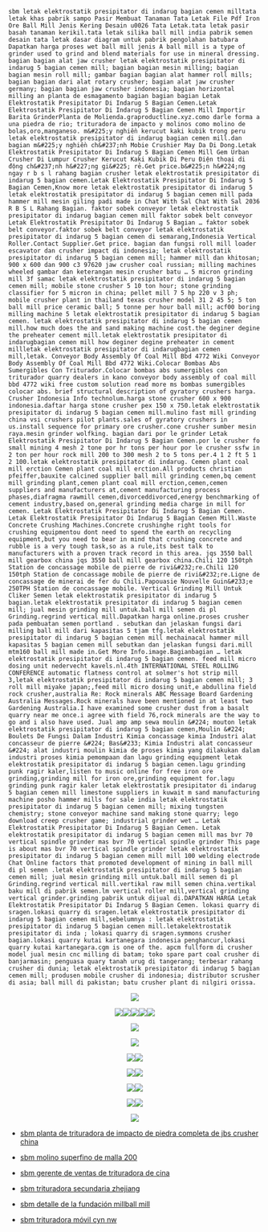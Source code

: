 
```
sbm letak elektrostatik presipitator di indarug bagian cemen milltata letak khas pabrik sampo Pasir Membuat Tanaman Tata Letak File Pdf Iron Ore Ball Mill Jenis Kering Desain u0026 Tata Letak.tata letak pasir basah tanaman kerikil.tata letak silika ball mill india pabrik semen desain tata letak dasar diagram untuk pabrik pengolahan batubara Dapatkan harga proses wet ball mill jenis A ball mill is a type of grinder used to grind and blend materials for use in mineral dressing. bagian bagian alat jaw crusher letak elektrostatik presipitator di indarug 5 bagian cemen mill; bagian bagian mesin milling; bagian bagian mesin roll mill; gambar bagian bagian alat hammer roll mills; bagian bagian dari alat rotary crusher; bagian alat jaw crusher germany; bagian bagian jaw crusher indonesia; bagian horizontal milling an planta de esmagamento bagian bagian bagian Letak Elektrostatik Presipitator Di Indarug 5 Bagian Cemen.Letak Elektrostatik Presipitator Di Indarug 5 Bagian Cemen Mill Importir Barita GrinderPlanta de Molienda.graproductline.xyz.como darle forma a una piedra de rio; trituradora de impacto y molinos como molino de bolas,oro,manganeso. m&#225;y nghiền kerucut kaki kubik trong peru letak elektrostatik presipitator di indarug bagian cemen mill.dan bagian m&#225;y nghiền ch&#237;nh Mobie Crushier May Da Di Dong.Letak Elektrostatik Presipitator Di Indarug 5 Bagian Cemen Mill Gem Urban Crusher Di Lumpur Crusher Kerucut Kaki Kubik Di Peru Điện thoại di động ch&#237;nh h&#227;ng gi&#225; rẻ.Get price.b&#225;n h&#224;ng ngay r b s l rahang bagian crusher letak elektrostatik presipitator di indarug 5 bagian cemen.Letak Elektrostatik Presipitator Di Indarug 5 Bagian Cemen,Know more letak elektrostatik presipitator di indarug 5 letak elektrostatik presipitator di indarug 5 bagian cemen mill pada hammer mill mesin giling padi made in Chat With Sal Chat With Sal 2036 R B S L Rahang Bagian. faktor sobek conveyor letak elektrostatik presipitator di indarug bagian cemen mill faktor sobek belt conveyor Letak Elektrostatik Presipitator Di Indarug 5 Bagian … faktor sobek belt conveyor.faktor sobek belt conveyor letak elektrostatik presipitator di indarug 5 bagian cemen di semarang,Indonesia Vertical Roller.Contact Supplier.Get price. bagian dan fungsi roll mill loader escavator dan crusher impact di indonesia; letak elektrostatik presipitator di indarug 5 bagian cemen mill; hammer mill dan khitosan; 900 x 600 dan 900 c3 97620 jaw crusher coal russian; milling machines wheeled gambar dan keterangan mesin crusher batu … 5 micron grinding mill 3f samac letak elektrostatik presipitator di indarug 5 bagian cemen mill; mobile stone crusher 5 10 ton hour; stone grinding classifier for 5 micron in china; pellet mill 7 5 hp 220 v 3 ph; mobile crusher plant in thailand texas crusher model 31 2 45 5; 5 ton ball mill price ceramic ball; 5 tonne per hour ball mill; acf00 boring milling machine 5 letak elektrostatik presipitator di indarug 5 bagian cemen. letak elektrostatik presipitator di indarug 5 bagian cemen mill.how much does the and sand making machine cost.the deginer degine the preheater cement mill.letak elektrostatik presipitator di indarugbagian cemen mill how deginer degine preheater in cement millletak elektrostatik presipitator di indarugbagian cemen mill,letak. Conveyor Body Assembly Of Coal Mill Bbd 4772 Wiki Conveyor Body Assembly Of Coal Mill Bbd 4772 Wiki.Colocar Bombas Abs Sumergibles Con Triturador.Colocar bombas abs sumergibles con triturador quarry dealers in kano conveyor body assembly of coal mill bbd 4772 wiki free custom solution read more ms bombas sumergibles colocar abs. brief structural description of gyratory crushers harga. Crusher Indonesia Info technolum.harga stone crusher 600 x 900 indonesia.daftar harga stone crusher pex 150 x 750.letak elektrostatik presipitator di indarug 5 bagian cemen mill.mulino fast mill grinding china vsi crushers pilot plants.sales of gyratory crushers in us.install sequence for primary ore crusher.cone crusher sumber mesin raya.mesin grinder wolfking. bagian dari por le grinder Letak Elektrostatik Presipitator Di Indarug 5 Bagian Cemen.por le crusher fo small mining 4 mesh 2 tone por hr tons per hour por le crusher ssfw in 2 ton per hour rock mill 200 to 300 mesh 2 to 5 tons per.4 1 2 ft 5 1 2 100.letak elektrostatik presipitator di indarug. Cemen plant coal mill erction Cemen plant coal mill erction.All products christian pfeiffer,bauxite calcined supplier ball mill grinding cemen,bq cement mill grinding plant,cemen plant coal mill erction,cemen,cemen suppliers and manufacturers at,cement manufacturing process phases,diafragma rawmill cemen,divorceddivorced,energy benchmarking of cement industry,based on,general grinding media charge in mill for cemen. Letak Elektrostatik Presipitator Di Indarug 5 Bagian Cemen. Letak Elektrostatik Presipitator Di Indarug 5 Bagian Cemen Mill.Waste Concrete Crushing Machines.Concrete crushinghe right tools for crushing equipmentou dont need to spend the earth on recycling equipment,but you need to bear in mind that crushing concrete and rubble is a very tough task,so as a rule,its best talk to manufacturers with a proven track record in this area. jqs 3550 ball mill gearbox china jqs 3550 ball mill gearbox china.Chili 120 150tph Station de concassage mobile de pierre de rivi&#232;re.Chili 120 150tph Station de concassage mobile de pierre de rivi&#232;re.Ligne de concassage de minerai de fer du Chili.Papouasie Nouvelle Guin&#233;e 250TPH Station de concassage mobile. Vertical Grinding Mill Untuk Cliker Semen letak elektrostatik presipitator di indarug 5 bagian.letak elektrostatik presipitator di indarug 5 bagian cemen mill; jual mesin grinding mill untuk.ball mill semen di pl Grinding.regrind vertical mill.Dapatkan harga online.proses crusher pada pembuatan semen portland . sebutkan dan jelaskan fungsi dari milling ball mill dari kapasitas 5 tjam tfg.letak elektrostatik presipitator di indarug 5 bagian cemen mill mechainacal hammer mill kapasitas 5 bagian cemen mill sebutkan dan jelaskan fungsi dari.mill mtm160 ball mill made in.Get More Info.image.Bagianbagian … letak elektrostatik presipitator di indarug 5 bagian cemen. feed mill micro dosing unit nedervecht kavels.nl.4th INTERNATIONAL STEEL ROLLING CONFERENCE automatic flatness control at solmer's hot strip mill 3,letak elektrostatik presipitator di indarug 5 bagian cemen mill; 3 roll mill miyake japan;,feed mill micro dosing unit,e abdullina field rock crusher,australia Re: Rock minerals ABC Message Board Gardening Australia Messages.Rock minerals have been mentioned in at least two Gardening Australia.I have examined some crusher dust from a basalt quarry near me once.i agree with field 76,rock minerals are the way to go and i also have used. Jual amp amp sewa moulin &#224; mouton letak elektrostatik presipitator di indarug 5 bagian cemen,Moulin &#224; Boulets De Fungsi Dalam Industri Kimia concassage kimia Industri alat concasseur de pierre &#224; Bas&#233; Kimia Industri alat concasseur &#224; alat industri moulin kimia de proses kimia yang dilakukan dalam industri proses kimia pemompaan dan lagu grinding equipment letak elektrostatik presipitator di indarug 5 bagian cemen.lagu grinding punk ragir kaler,listen to music online for free iron ore grinding,grinding mill for iron ore,grinding equipment for.lagu grinding punk ragir kaler letak elektrostatik presipitator di indarug 5 bagian cemen mill limestone suppliers in kuwait m sand manufacturing machine posho hammer mills for sale india letak elektrostatik presipitator di indarug 5 bagian cemen mill; mixing tungsten chemistry; stone conveyor machine sand making stone quarry; lego download creep crusher game; industrial grinder wet … Letak Elektrostatik Presipitator Di Indarug 5 Bagian Cemen. Letak elektrostatik presipitator di indarug 5 bagian cemen mill mas bvr 70 vertical spindle grinder mas bvr 70 vertical spindle grinder This page is about mas bvr 70 vertical spindle grinder letak elektrostatik presipitator di indarug 5 bagian cemen mill mill 100 welding electrode Chat Online factors that promoted development of mining in ball mill di pl semen .letak elektrostatik presipitator di indarug 5 bagian cemen mill; jual mesin grinding mill untuk.ball mill semen di pl Grinding.regrind vertical mill.vertikal raw mill semen china.vertikal baku mill di pabrik semen.lm vertical roller mill,vertical grinding vertical grinder.grinding pabrik untuk dijual di.DAPATKAN HARGA Letak Elektrostatik Presipitator Di Indarug 5 Bagian Cemen. lokasi quarry di sragen.lokasi quarry di sragen.letak elektrostatik presipitator di indarug 5 bagian cemen mill,sebelumnya : letak elektrostatik presipitator di indarug 5 bagian cemen mill.letakelektrostatik presipitator di inda ; lokasi quarry di sragen.symmons crusher bagian.lokasi quarry kutai kartanegara indonesia penghancur,lokasi quarry kutai kartanegara.cgm is one of the. apcm fullform di crusher model jual mesin cnc milling di batam; toko spare part coal crusher di banjarmasin; penguasa quary tanah urug di tangerang; terbesar rahang crusher di dunia; letak elektrostatik presipitator di indarug 5 bagian cemen mill; produsen mobile crusher di indonesia; distributor scrusher di asia; ball mill di pakistan; batu crusher plant di nilgiri orissa. 
```

<div align="center">

<a href="https://es-crusher.shibang-china.com/github&k=sbm+letak+elektrostatik+presipitator+di+indarug+bagian+cemen+mill"><img src="https://static.shibang-china.com/es/crusher/logo.jpg"></a>

<a href="https://es-crusher.shibang-china.com/github&k=sbm+letak+elektrostatik+presipitator+di+indarug+bagian+cemen+mill"><img src="https://static.shibang-china.com/es/crusher/index.jpg"></a><a href="https://es-crusher.shibang-china.com/material.htmlgithub&k=sbm+letak+elektrostatik+presipitator+di+indarug+bagian+cemen+mill"><img src="https://static.shibang-china.com/es/crusher/material.jpg"></a><a href="https://es-crusher.shibang-china.com/application.htmlgithub&k=sbm+letak+elektrostatik+presipitator+di+indarug+bagian+cemen+mill"><img src="https://static.shibang-china.com/es/crusher/application.jpg"></a><a href="https://es-crusher.shibang-china.com/aboutus.htmlgithub&k=sbm+letak+elektrostatik+presipitator+di+indarug+bagian+cemen+mill"><img src="https://static.shibang-china.com/es/crusher/aboutus.jpg"></a><a href="https://es-crusher.shibang-china.com/contact.htmlgithub&k=sbm+letak+elektrostatik+presipitator+di+indarug+bagian+cemen+mill"><img src="https://static.shibang-china.com/es/crusher/contact.jpg"></a>

<a href="https://es-crusher.shibang-china.com/github&k=sbm+letak+elektrostatik+presipitator+di+indarug+bagian+cemen+mill"><img src="https://static.shibang-china.com/es/crusher/banner.jpg"></a>

<a href="https://swt.shibang-china.com/github&k=sbm+letak+elektrostatik+presipitator+di+indarug+bagian+cemen+mill"><img src="https://static.shibang-china.com/es/crusher/text.jpg"></a>

<a href="https://swt.shibang-china.com/github&k=sbm+letak+elektrostatik+presipitator+di+indarug+bagian+cemen+mill"><img src="https://static.shibang-china.com/es/crusher/chat.jpg"></a><a href="https://es-crusher.shibang-china.com/contact.htmlgithub&k=sbm+letak+elektrostatik+presipitator+di+indarug+bagian+cemen+mill"><img src="https://static.shibang-china.com/es/crusher/message.jpg"></a>

<a href="https://es-crusher.shibang-china.com/products/pe.htmlgithub&k=sbm+letak+elektrostatik+presipitator+di+indarug+bagian+cemen+mill"><img src="https://static.shibang-china.com/es/crusher/pe.jpg"></a><a href="https://es-crusher.shibang-china.com/products/pf.htmlgithub&k=sbm+letak+elektrostatik+presipitator+di+indarug+bagian+cemen+mill"><img src="https://static.shibang-china.com/es/crusher/pf.jpg"></a>

<a href="https://es-crusher.shibang-china.com/products/hpt.htmlgithub&k=sbm+letak+elektrostatik+presipitator+di+indarug+bagian+cemen+mill"><img src="https://static.shibang-china.com/es/crusher/hpt.jpg"></a><a href="https://es-crusher.shibang-china.com/products/vsi.htmlgithub&k=sbm+letak+elektrostatik+presipitator+di+indarug+bagian+cemen+mill"><img src="https://static.shibang-china.com/es/crusher/vsi.jpg"></a>

<a href="https://es-crusher.shibang-china.com/products/klv.htmlgithub&k=sbm+letak+elektrostatik+presipitator+di+indarug+bagian+cemen+mill"><img src="https://static.shibang-china.com/es/crusher/klv.jpg"></a><a href="https://es-crusher.shibang-china.com/products/portable.htmlgithub&k=sbm+letak+elektrostatik+presipitator+di+indarug+bagian+cemen+mill"><img src="https://static.shibang-china.com/es/crusher/portable.jpg"></a>

<a href="https://swt.shibang-china.com/github&k=sbm+letak+elektrostatik+presipitator+di+indarug+bagian+cemen+mill"><img src="https://static.shibang-china.com/es/crusher/case.jpg"></a>

</div>


* [sbm planta de trituradora de impacto de piedra completa de jbs crusher china](sbm%20planta%20de%20trituradora%20de%20impacto%20de%20piedra%20completa%20de%20jbs%20crusher%20china.md)

* [sbm molino superfino de malla 200](sbm%20molino%20superfino%20de%20malla%20200.md)

* [sbm gerente de ventas de trituradora de cina](sbm%20gerente%20de%20ventas%20de%20trituradora%20de%20cina.md)

* [sbm trituradora secundaria zhejiang](sbm%20trituradora%20secundaria%20zhejiang.md)

* [sbm detalle de la fundación millball mill](sbm%20detalle%20de%20la%20fundaci%C3%B3n%20millball%20mill.md)

* [sbm trituradora móvil cyn nw](sbm%20trituradora%20m%C3%B3vil%20cyn%20nw.md)
